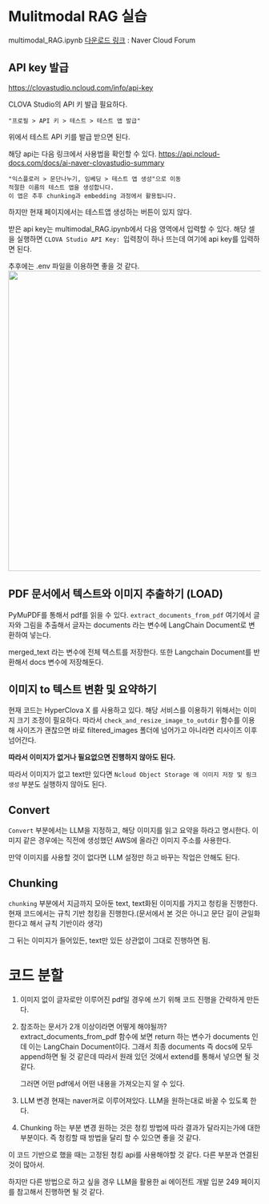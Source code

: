 # Mulitmodal RAG 실습

multimodal_RAG.ipynb [다운로드 링크]( https://www.ncloud-forums.com/topic/497/) : Naver Cloud Forum

## API key 발급
https://clovastudio.ncloud.com/info/api-key

CLOVA Studio의 API 키 발급 필요하다.

```
"프로필 > API 키 > 테스트 > 테스트 앱 발급" 
```
위에서 테스트 API 키를 발급 받으면 된다.

해당 api는 다음 링크에서 사용법을 확인할 수 있다.
https://api.ncloud-docs.com/docs/ai-naver-clovastudio-summary

```
"익스플로러 > 문단나누기, 임베딩 > 테스트 앱 생성"으로 이동
적절한 이름의 테스트 앱을 생성합니다. 
이 앱은 추후 chunking과 embedding 과정에서 활용됩니다.
```
하지만 현재 페이지에서는 테스트앱 생성하는 버튼이 있지 않다.

받은 api key는 multimodal_RAG.ipynb에서 다음 영역에서 입력할 수 있다. 해당 셀을 실행하면 ``CLOVA Studio API Key: ``입력창이 하나 뜨는데 여기에 api key를 입력하면 된다.

추후에는 .env 파일을 이용하면 좋을 것 같다.
<img width="600" src="https://github.com/user-attachments/assets/bab042ed-bdde-4fe5-96da-a3649a213ac0"/>

## PDF 문서에서 텍스트와 이미지 추출하기 (LOAD)
PyMuPDF를 통해서 pdf를 읽을 수 있다. ``extract_documents_from_pdf`` 여기에서 글자와 그림을 추출해서 글자는 documents 라는 변수에 LangChain Document로 변환하여 넣는다. 

merged_text 라는 변수에 전체 텍스트를 저장한다. 또한 Langchain Document를 반환해서 docs 변수에 저장해둔다.

## 이미지 to 텍스트 변환 및 요약하기
현재 코드는 HyperClova X 를 사용하고 있다. 해당 서비스를 이용하기 위해서는 이미지 크기 조정이 필요하다. 따라서 ``check_and_resize_image_to_outdir`` 함수를 이용해 사이즈가 괜찮으면 바로 filtered_images 폴더에 넘어가고 아니라면 리사이즈 이후 넘어간다.

**따라서 이미지가 없거나 필요없으면 진행하지 않아도 된다.**

따라서 이미지가 없고 text만 있다면 ``Ncloud Object Storage 에 이미지 저장 및 링크 생성`` 부분도 실행하지 않아도 된다.

## Convert

``Convert`` 부분에서는 LLM을 지정하고, 해당 이미지를 읽고 요약을 하라고 명시한다. 이미지 같은 경우에는 직전에 생성했던 AWS에 올라간 이미지 주소를 사용한다.

만약 이미지를 사용할 것이 없다면 LLM 설정만 하고 바꾸는 작업은 안해도 된다.

## Chunking
``chunking`` 부분에서 지금까지 모아둔 text, text화된 이미지를 가지고 청킹을 진행한다. 현재 코드에서는 규칙 기반 청킹을 진행한다.(문서에서 본 것은 아니고 문단 길이 균일화한다고 해서 규칙 기반이라 생각)

그 뒤는 이미지가 들어있든, text만 있든 상관없이 그대로 진행하면 됨.

# 코드 분할

1. 이미지 없이 글자로만 이루어진 pdf일 경우에 쓰기 위해 코드 진행을 간략하게 만든다.

2. 참조하는 문서가 2개 이상이라면 어떻게 해야될까?
    extract_documents_from_pdf 함수에 보면 return 하는 변수가 documents 인데 이는 LangChain Document이다.
    그래서 최종 documents 즉 docs에 모두 append하면 될 것 같은데 따라서 원래 있던 것에서 extend를 통해서 넣으면 될 것 같다.

    그러면 어떤 pdf에서 어떤 내용을 가져오는지 알 수 있다.

3. LLM 변경
현재는 naver꺼로 이루어져있다. LLM을 원하는대로 바꿀 수 있도록 한다. 

4. Chunking 하는 부분 변경
원하는 것은 청킹 방법에 따라 결과가 달라지는가에 대한 부분이다. 즉 청킹할 때 방법을 달리 할 수 있으면 좋을 것 같다.

이 코드 기반으로 했을 때는 고정된 청킹 api를 사용해야할 것 같다. 다른 부분과 연결된 것이 많아서.

하지만 다른 방법으로 하고 싶을 경우 LLM을 활용한 ai 에이전트 개발 입분 249 페이지를 참고해서 진행하면 될 것 같다.